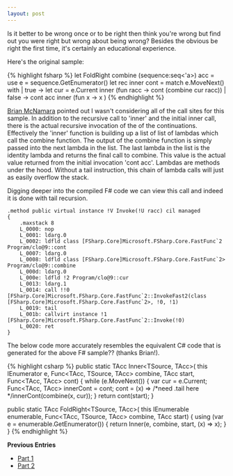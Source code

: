 ```yaml
---
layout: post
---
```

Is it better to be wrong once or to be right then think you're wrong but find out you were right but wrong about being wrong? Besides the obvious be right the first time, it's certainly an educational experience.  

Here's the original sample:
    
{% highlight fsharp %}
let FoldRight combine (sequence:seq<'a>) acc = 
    use e = sequence.GetEnumerator()
    let rec inner cont = 
        match e.MoveNext() with
            | true -> 
                let cur = e.Current
                inner (fun racc -> cont (combine cur racc))
            | false -> cont acc
    inner (fun x -> x )
{% endhighlight %}

[Brian McNamara](http://lorgonblog.spaces.live.com/blog/) pointed out I wasn't considering all of the call sites for this sample. In addition to the recursive call to 'inner' and the initial inner call, there is the actual recursive invocation of the of the continuations. Effectively the 'inner' function is building up a list of list of lambdas which call the combine function. The output of the combine function is simply passed into the next lambda in the list. The last lambda in the list is the identity lambda and returns the final call to combine. This value is the actual value returned from the initial invocation 'cont acc'. Lambdas are methods under the hood.  Without a tail instruction, this chain of lambda calls will just as easily overflow the stack.

Digging deeper into the compiled F# code we can view this call and indeed it is done with tail recursion.

    .method public virtual instance !V Invoke(!U racc) cil managed
    {
        .maxstack 8
        L_0000: nop 
        L_0001: ldarg.0 
        L_0002: ldfld class [FSharp.Core]Microsoft.FSharp.Core.FastFunc`2 Program/clo@9::cont
        L_0007: ldarg.0 
        L_0008: ldfld class [FSharp.Core]Microsoft.FSharp.Core.FastFunc`2> Program/clo@9::combine
        L_000d: ldarg.0 
        L_000e: ldfld !2 Program/clo@9::cur
        L_0013: ldarg.1 
        L_0014: call !!0 [FSharp.Core]Microsoft.FSharp.Core.FastFunc`2::InvokeFast2(class [FSharp.Core]Microsoft.FSharp.Core.FastFunc`2>, !0, !1)
        L_0019: tail 
        L_001b: callvirt instance !1 [FSharp.Core]Microsoft.FSharp.Core.FastFunc`2::Invoke(!0)
        L_0020: ret 
    }

The below code more accurately resembles the equivalent C# code that is generated for the above F# sample?? (thanks Brian!).

{% highlight csharp %}
public static TAcc Inner<TSource, TAcc>(
    this IEnumerator<TSource> e,
    Func<TAcc, TSource, TAcc> combine,
    TAcc start,
    Func<TAcc, TAcc> cont)
{
    while (e.MoveNext())
    {
        var cur = e.Current;
        Func<TAcc, TAcc> innerCont = cont;
        cont = (x) => /*need .tail here */innerCont(combine(x, cur));
    }
    return cont(start);
}

public static TAcc FoldRight<TSource, TAcc>(
    this IEnumerable<TSource> enumerable,
    Func<TAcc, TSource, TAcc> combine,
    TAcc start)
{
    using (var e = enumerable.GetEnumerator())
    {
        return Inner(e, combine, start, (x) => x);
    }
}
{% endhighlight %}

**Previous Entries**

  * [Part 1](http://blogs.msdn.com/jaredpar/archive/2008/11/10/comparing-continuations-in-f-and-c.aspx)
  * [Part 2](http://blogs.msdn.com/jaredpar/archive/2008/11/11/comparing-continuations-in-c-and-f-part-2.aspx)

